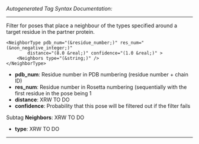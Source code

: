 _Autogenerated Tag Syntax Documentation:_

---
Filter for poses that place a neighbour of the types specified around a target residue in the partner protein.

```
<NeighborType pdb_num="(&residue_number;)" res_num="(&non_negative_integer;)"
        distance="(8.0 &real;)" confidence="(1.0 &real;)" >
    <Neighbors type="(&string;)" />
</NeighborType>
```

-   **pdb_num**: Residue number in PDB numbering (residue number + chain ID)
-   **res_num**: Residue number in Rosetta numbering (sequentially with the first residue in the pose being 1
-   **distance**: XRW TO DO
-   **confidence**: Probability that this pose will be filtered out if the filter fails


Subtag **Neighbors**:   XRW TO DO

-   **type**: XRW TO DO

---
